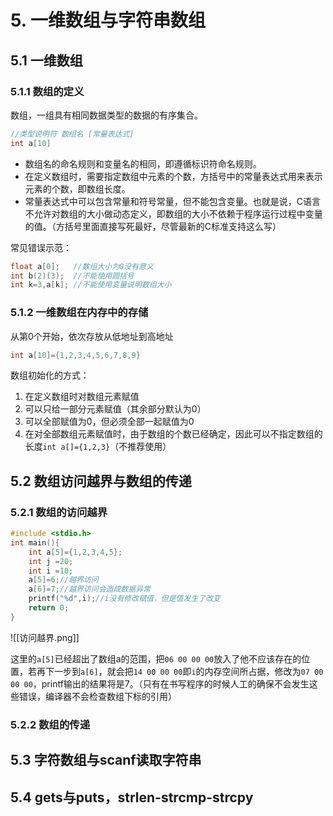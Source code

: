 # 5. 一维数组与字符串数组
## 5.1 一维数组

### 5.1.1 数组的定义

数组，一组具有相同数据类型的数据的有序集合。

~~~c
//类型说明符 数组名 [常量表达式]
int a[10]
~~~

* 数组名的命名规则和变量名的相同，即遵循标识符命名规则。
* 在定义数组时，需要指定数组中元素的个数，方括号中的常量表达式用来表示元素的个数，即数组长度。
* 常量表达式中可以包含常量和符号常量，但不能包含变量。也就是说，C语言不允许对数组的大小做动态定义，即数组的大小不依赖于程序运行过程中变量的值。（方括号里面直接写死最好，尽管最新的C标准支持这么写）

常见错误示范：
~~~c
float a[0];   //数组大小为0没有意义
int b(2)(3);  //不能使用圆括号
int k=3,a[k]; //不能使用变量说明数组大小
~~~

### 5.1.2 一维数组在内存中的存储

从第0个开始，依次存放从低地址到高地址

~~~c
int a[10]={1,2,3,4,5,6,7,8,9}
~~~

数组初始化的方式：
1. 在定义数组时对数组元素赋值
2. 可以只给一部分元素赋值（其余部分默认为0）
3. 可以全部赋值为0，但必须全部一起赋值为0
4. 在对全部数组元素赋值时，由于数组的个数已经确定，因此可以不指定数组的长度`int a[]={1,2,3}`（不推荐使用）
## 5.2 数组访问越界与数组的传递

### 5.2.1 数组的访问越界

~~~c
#include <stdio.h>  
int main(){  
    int a[5]={1,2,3,4,5};  
    int j =20;  
    int i =10;  
    a[5]=6;//越界访问  
    a[6]=7;//越界访问会造成数据异常  
    printf("%d",i);//i没有修改赋值，但是值发生了改变  
    return 0;  
}
~~~

![[访问越界.png]]

这里的`a[5]`已经超出了数组a的范围，把`06 00 00 00`放入了他不应该存在的位置，若再下一步到`a[6]`，就会把`14 00 00 00`即`i`的内存空间所占据，修改为`07 00 00 00`，printf输出的结果将是7。（只有在书写程序的时候人工的确保不会发生这些错误，编译器不会检查数组下标的引用）

### 5.2.2 数组的传递



## 5.3 字符数组与scanf读取字符串


## 5.4 gets与puts，strlen-strcmp-strcpy

